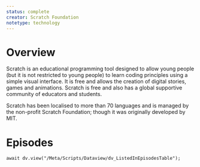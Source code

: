 ```yaml
---
status: complete
creator: Scratch Foundation
notetype: technology
---
```


# Overview
Scratch is an educational programming tool designed to allow young people (but it is not restricted to young people) to learn coding principles using a simple visual interface. It is free and allows the creation of digital stories, games and animations. Scratch is free and also has a global supportive community of educators and students.

Scratch has been localised to more than 70 languages and is managed by the non-profit Scratch Foundation; though it was originally developed by MIT.

# Episodes
```dataviewjs
await dv.view("/Meta/Scripts/Dataview/dv_ListedInEpisodesTable");
```
